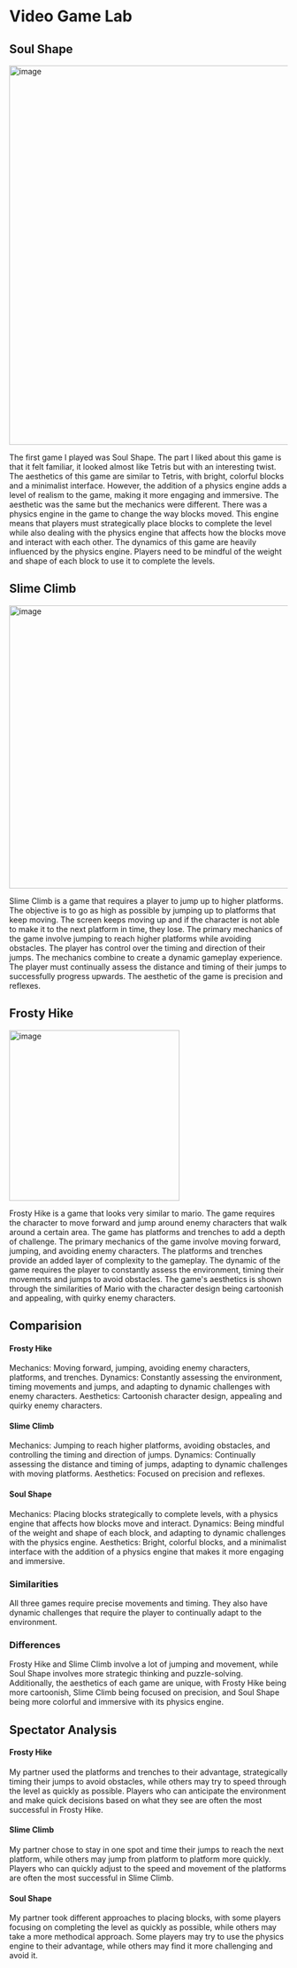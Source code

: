 # Video Game Lab

## Soul Shape

<img width="685" alt="image" src="https://user-images.githubusercontent.com/54965062/222073845-53b7fe2d-5eb6-4db5-9e1a-3cc34fcef78e.png">

The first game I played was Soul Shape. The part I liked about this game is that it felt familiar, it looked almost like Tetris but with an interesting twist. The aesthetics of this game are similar to Tetris, with bright, colorful blocks and a minimalist interface. However, the addition of a physics engine adds a level of realism to the game, making it more engaging and immersive. The aesthetic was the same but the mechanics were different. There was a physics engine in the game to change the way blocks moved. This engine means that players must strategically place blocks to complete the level while also dealing with the physics engine that affects how the blocks move and interact with each other. The dynamics of this game are heavily influenced by the physics engine. Players need to be mindful of the weight and shape of each block to use it to complete the levels.

## Slime Climb

<img width="511" alt="image" src="https://user-images.githubusercontent.com/54965062/222074218-2c8abddd-54e0-44ec-a929-8564306ae832.png">

Slime Climb is a game that requires a player to jump up to higher platforms. The objective is to go as high as possible by jumping up to platforms that keep moving. The screen keeps moving up and if the character is not able to make it to the next platform in time, they lose. The primary mechanics of the game involve jumping to reach higher platforms while avoiding obstacles. The player has control over the timing and direction of their jumps. The mechanics combine to create a dynamic gameplay experience. The player must continually assess the distance and timing of their jumps to successfully progress upwards. The aesthetic of the game is precision and reflexes.

## Frosty Hike

<img width="308" alt="image" src="https://user-images.githubusercontent.com/54965062/222074717-27fd27c7-fc07-47c4-a6db-4bb390de68da.png">

Frosty Hike is a game that looks very similar to mario. The game requires the character to move forward and jump around enemy characters that walk around a certain area. The game has platforms and trenches to add a depth of challenge. The primary mechanics of the game involve moving forward, jumping, and avoiding enemy characters. The platforms and trenches provide an added layer of complexity to the gameplay. The dynamic of the game requires the player to constantly assess the environment, timing their movements and jumps to avoid obstacles. The game's aesthetics is shown through the similarities of Mario with the character design being cartoonish and appealing, with quirky enemy characters.

## Comparision

#### Frosty Hike

Mechanics: Moving forward, jumping, avoiding enemy characters, platforms, and trenches.
Dynamics: Constantly assessing the environment, timing movements and jumps, and adapting to dynamic challenges with enemy characters.
Aesthetics: Cartoonish character design, appealing and quirky enemy characters.

#### Slime Climb

Mechanics: Jumping to reach higher platforms, avoiding obstacles, and controlling the timing and direction of jumps.
Dynamics: Continually assessing the distance and timing of jumps, adapting to dynamic challenges with moving platforms.
Aesthetics: Focused on precision and reflexes.

#### Soul Shape

Mechanics: Placing blocks strategically to complete levels, with a physics engine that affects how blocks move and interact.
Dynamics: Being mindful of the weight and shape of each block, and adapting to dynamic challenges with the physics engine.
Aesthetics: Bright, colorful blocks, and a minimalist interface with the addition of a physics engine that makes it more engaging and immersive.

### Similarities
All three games require precise movements and timing. They also have dynamic challenges that require the player to continually adapt to the environment.

### Differences
Frosty Hike and Slime Climb involve a lot of jumping and movement, while Soul Shape involves more strategic thinking and puzzle-solving. Additionally, the aesthetics of each game are unique, with Frosty Hike being more cartoonish, Slime Climb being focused on precision, and Soul Shape being more colorful and immersive with its physics engine.

## Spectator Analysis

#### Frosty Hike

My partner used the platforms and trenches to their advantage, strategically timing their jumps to avoid obstacles, while others may try to speed through the level as quickly as possible.
Players who can anticipate the environment and make quick decisions based on what they see are often the most successful in Frosty Hike.

#### Slime Climb

My partner chose to stay in one spot and time their jumps to reach the next platform, while others may jump from platform to platform more quickly.
Players who can quickly adjust to the speed and movement of the platforms are often the most successful in Slime Climb.

#### Soul Shape

My partner took different approaches to placing blocks, with some players focusing on completing the level as quickly as possible, while others may take a more methodical approach.
Some players may try to use the physics engine to their advantage, while others may find it more challenging and avoid it.
